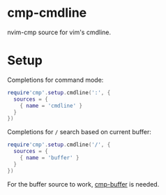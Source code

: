 # cmp-cmdline

nvim-cmp source for vim's cmdline.

# Setup

Completions for command mode:
```lua
require'cmp'.setup.cmdline(':', {
  sources = {
    { name = 'cmdline' }
  }
})
```

Completions for `/` search based on current buffer:
```lua
require'cmp'.setup.cmdline('/', {
  sources = {
    { name = 'buffer' }
  }
})
```

For the buffer source to work, [cmp-buffer](https://github.com/hrsh7th/cmp-buffer) is needed.
